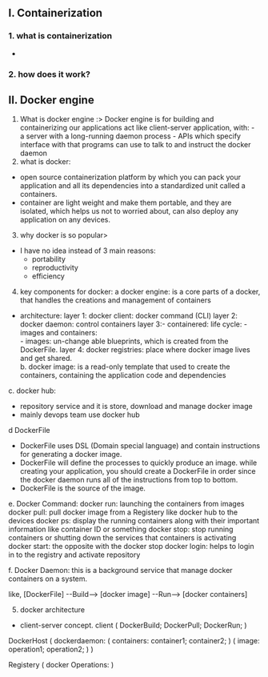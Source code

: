 ## **I. Containerization**
### 1. what is containerization
- 
### 2. how does it work?
## **II. Docker engine**
1. What is docker engine :>
    Docker engine is for building and containerizing our applications
    act like client-server application, with:
        - a server with a long-running daemon process
        - APIs which specify interface with that programs can use to talk to and instruct the docker daemon
2. what is docker:
- open source containerization platform by which you can pack your application and all its dependencies into a standardized unit called a containers.
- container are light weight and make them portable, and they are isolated, which helps us not to worried about, can also deploy any application on any devices.
3. why docker is so popular>
- I have no idea instead of 3 main reasons:
    - portability
    - reproductivity
    - efficiency

4. key components for docker:
a docker engine: is a core parts of a docker, that handles the creations and management of containers
- architecture:
    layer 1: docker client: docker command (CLI)
    layer 2: docker daemon: control containers
    layer 3:- containered: life cycle: 
            - images and containers:  
                - images: un-change able blueprints, which is created from the DockerFile.
    layer 4: docker registries: place where docker image lives and get shared.  
b. docker image: is a read-only template that used to create the containers, containing the application code and dependencies

c. docker hub:
- repository service and it is store, download and manage docker image
- mainly devops team use docker hub

d DockerFile
- DockerFile uses DSL (Domain special language) and contain instructions for generating a docker image. 
- DockerFile will define the processes to quickly produce an image. while creating your application, you should create a DockerFile in order since the docker daemon runs all of the instructions from top to bottom.
- DockerFile is the source of the image. 

e. Docker Command:
docker run: launching the containers from images
docker pull: pull docker image from a Registery like docker hub to the devices 
docker ps: display the running containers along with their important information like container ID or something
docker stop: stop running containers or shutting down the services that containers is activating
docker start: the opposite with the docker stop
docker login: helps to login in to the registry and activate repository 

f. Docker Daemon: this is a background service that manage docker containers on a system.

like, [DockerFile] --Build--> [docker image] --Run--> [docker containers]

5. docker architecture
- client-server concept.
client
    (
        DockerBuild;
        DockerPull;
        DockerRun;
    )

DockerHost
    (
        dockerdaemon:
        (
            containers:
                container1; 
                container2;
        )
        (
            image:
                operation1;
                operation2;
        )
    )

Registery
    (
        docker
            Operations:
    ) 